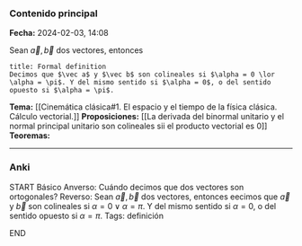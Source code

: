 ### Contenido principal

**Fecha:** 2024-02-03, 14:08

Sean $\vec a, \vec b$ dos vectores, entonces
```ad-formal
title: Formal definition
Decimos que $\vec a$ y $\vec b$ son colineales si $\alpha = 0 \lor \alpha = \pi$. Y del mismo sentido si $\alpha = 0$, o del sentido opuesto si $\alpha = \pi$.
```

**Tema:** [[Cinemática clásica#1. El espacio y el tiempo de la física clásica. Cálculo vectorial.]]
**Proposiciones:** [[La derivada del binormal unitario y el normal principal unitario son colineales sii el producto vectorial es 0]]
**Teoremas:**

---
### Anki

START
Básico
Anverso: Cuándo decimos que dos vectores son ortogonales?
Reverso: Sean $\vec a, \vec b$ dos vectores, entonces eecimos que $\vec a$ y $\vec b$ son colineales si $\alpha = 0 \lor \alpha = \pi$. Y del mismo sentido si $\alpha = 0$, o del sentido opuesto si $\alpha = \pi$.
Tags: definición
<!--ID: 1707241941331-->
END